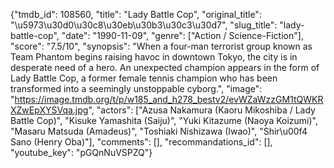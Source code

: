 {"tmdb_id": 108560, "title": "Lady Battle Cop", "original_title": "\u5973\u30d0\u30c8\u30eb\u30b3\u30c3\u30d7", "slug_title": "lady-battle-cop", "date": "1990-11-09", "genre": ["Action / Science-Fiction"], "score": "7.5/10", "synopsis": "When a four-man terrorist group known as Team Phantom begins raising havoc in downtown Tokyo, the city is in desperate need of a hero. An unexpected champion appears in the form of Lady Battle Cop, a former female tennis champion who has been transformed into a seemingly unstoppable cyborg.", "image": "https://image.tmdb.org/t/p/w185_and_h278_bestv2/evWZaWzzGM1tQWKRXZwEpXYSVqa.jpg", "actors": ["Azusa Nakamura (Kaoru Mikoshiba / Lady Battle Cop)", "Kisuke Yamashita (Saiju)", "Yuki Kitazume (Naoya Koizumi)", "Masaru Matsuda (Amadeus)", "Toshiaki Nishizawa (Iwao)", "Shir\u00f4 Sano (Henry Oba)"], "comments": [], "recommandations_id": [], "youtube_key": "pGQnNuVSPZQ"}